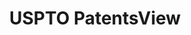 ---
bigquery: https://console.cloud.google.com/bigquery?p=patents-public-data&d=patentsview&page=dataset
citation: Attribution should be given to PatentsView for use, distribution, or derivative
  works.
code: https://github.com/CSSIP-AIR/PatentsView-Code-Snippets/
contributors: USPTO
cost: None
description: 'PatentsView includes US patent data including raw data (summaries, applications,
  pregrant applications), disambugations of inventors and assignees, and inventor
  gender estimates.  Also foreign priority data, # of figures and sheets, and government
  interest statements.'
documentation: https://patentsview.org/query/builder-faqs
last_edit: Mon, 04 Apr 2022 19:02:57 GMT
location: https://patentsview.org/
maintained_by: USPTO
record_creation_timestamp: 12/2/2020 17:20:46
schema_fields: '[''latlong'', ''term_disclaimer'', ''num'', ''doctype'', ''gi_statement'',
  ''designation'', ''disamb_inventor_id_20200630'', ''main_group'', ''deceased'',
  ''country_transformed'', ''application_id'', ''type'', ''relkind'', ''term_extension'',
  ''rel_id'', ''field_id'', ''num_figures'', ''disamb_inventor_id_20190312'', ''disamb_inventor_id_20171003'',
  ''rawinventor_id'', ''location_id'', ''uuid'', ''disamb_inventor_id_20191231'',
  ''doc_type'', ''section'', ''disamb_inventor_id_20200929'', ''classification_status'',
  ''date'', ''disamb_assignee_id_20191231'', ''ipc_version_indicator'', ''status'',
  ''disamb_inventor_id_20190820'', ''applicant_type'', ''field_title'', ''latin_name'',
  ''series_code'', ''num_claims'', ''subgroup'', ''classification_value'', ''length'',
  ''attribution_status'', ''lname'', ''disamb_inventor_id_20200331'', ''state'', ''longitude'',
  ''kind'', ''disamb_assignee_id_20191008'', ''level_three'', ''disamb_inventor_id_20170307'',
  ''subsection_id'', ''disamb_inventor_id_20201229'', ''rawlocation_id'', ''mainclass_id'',
  ''disamb_assignee_id_20190312'', ''action_date'', ''disamb_inventor_id_20181127'',
  ''inventor_id'', ''text'', ''_371_date'', ''num_sheets'', ''_102_date'', ''subclass_id'',
  ''level_two'', ''disamb_assignee_id_20190820'', ''disamb_assignee_id_20200630'',
  ''fname'', ''name_first'', ''group'', ''disclaimer_date'', ''title'', ''organization_id'',
  ''section_id'', ''patent_id'', ''male_flag'', ''disamb_assignee_id_20181127'', ''state_fips'',
  ''county'', ''f102_date'', ''latitude'', ''contract_award_number'', ''disamb_assignee_id_20200929'',
  ''country'', ''disamb_inventor_id_20180528'', ''exemplary'', ''citation_id'', ''organization'',
  ''ipc_class'', ''assignee_id'', ''disamb_inventor_id_20191008'', ''reldocno'', ''lawyer_id'',
  ''group_id'', ''name_last'', ''filename'', ''subclass'', ''role'', ''category_id'',
  ''publication_number'', ''classification_data_source'', ''disamb_inventor_id_20170808'',
  ''term_grant'', ''rawassignee_id'', ''disamb_inventor_id_20171226'', ''sequence'',
  ''classification_level'', ''county_fips'', ''withdrawn'', ''city'', ''category'',
  ''subgroup_id'', ''sector_title'', ''abstract'', ''lapse_of_patent'', ''variety'',
  ''level_one'', ''symbol_position'', ''disamb_assignee_id_20200331'', ''rule_47'',
  ''dependent'', ''id'', ''number'', ''male'', ''name'', ''f371_date'', ''subcategory_id'']'
shortname: patentsview
tags:
- disambiguation
- United States
- gender
terms_of_use: Creative Commons Attribution 4.0 International License.
timeframe: 1963-1999
title: USPTO PatentsView
uuid: cf1780b1-e265-4e49-8d1d-83b9cfe0fd9a
---